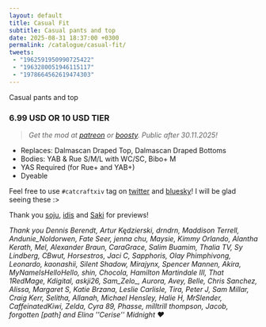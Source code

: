 ```yaml
---
layout: default
title: Casual Fit
subtitle: Casual pants and top
date: 2025-08-31 18:37:00 +0300
permalink: /catalogue/casual-fit/
tweets:
 - "1962591950990725422"
 - "1963280051946115117"
 - "1978664562619474303"
---
```

Casual pants and top

### 6.99 USD OR 10 USD TIER
> *Get the mod at [patreon] or [boosty]. Public after 30.11.2025!*

- Replaces: Dalmascan Draped Top, Dalmascan Draped Bottoms
- Bodies: YAB & Rue S/M/L with WC/SC, Bibo+ M
- YAS Required (for Rue+ and YAB+)
- Dyeable

Feel free to use `#catcraftxiv` tag on [twitter] and [bluesky]! I will be glad seeing these :>

Thank you [soju], [idis] and [Saki] for previews! 

*Thank you Dennis Berendt, Artur Kędzierski, drndrn, Maddison Terrell, Andunie_Noldorwen, Fate Seer, jenna chu, Maysie, Kimmy Orlando, Alantha Kerath, Mel, Alexander Braun, CaraGrace, Salim Buamim, Thalia TV, Sy Lindberg, CBwut, Horsestros, Jaci C, Sapphoris, Olay Phimphivong, Leonardo, kaonashii, Silent Shadow, Mirajynx, Spencer Mannen, Akira, MyNameIsHelloHello, shin, Chocola, Hamilton Martindale III, That 1RedMage, Kdigital, askji26, Sam_Zelo_, Aurora, Avey, Belle, Chris Sanchez, Alissa, Margaret S, Katie Brzana, Leslie Carlisle, Tira, Peter J, Sam Millar, Craig Kerr, Selitha, Allanah, Michael Hensley, Halie H, MrSlender, CaffeinatedKiwi, Zelda, Cyra 89, Phasse, milltrill thompson, Jacob, forgotten [path] and Elina ''Cerise'' Midnight ❤️*

[//]: # (Comments & links:)

[//]: # (Download links:)
[patreon]: https://www.patreon.com/posts/casual-fit-137874317
[boosty]: https://boosty.to/miaumori/posts/2fbde33c-e385-4956-bb50-5d73fb0e7a7a
[heliosphere]: /

[//]: # (Additional previews:)
[NSFW previews]: /

[//]: # (Links that same for all releases)
[//]: # (Lovely people <3)
[idis]: https://x.com/idisxiv
[Azzi]: https://x.com/AzziXiko
[Adra]: https://x.com/yourfav_vierelf
[haruhi]: https://x.com/haruhixiv
[Saki]: https://x.com/PhotosmithSaki
[Ellie]: https://x.com/Ellieffxiv
[Lehlei]: https://x.com/lehlei_xiv
[soju]: https://x.com/sewerskinky
[yunifer]: https://x.com/yunixiv
[Freia]: https://x.com/ForeverFreia
[Passion]: https://x.com/passiondarling

[//]: # (Social profiles:)
[twitter]: https://x.com/hashtag/catcraftxiv
[bluesky]: https://bsky.app/hashtag/catcraftxiv